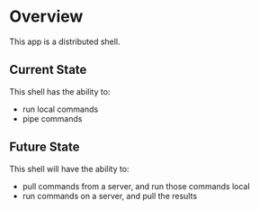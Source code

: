 # Overview
This app is a distributed shell. 

## Current State
This shell has the ability to: 
- run local commands
- pipe commands 

## Future State
This shell will have the ability to: 
- pull commands from a server, and run those commands local
- run commands on a server, and pull the results
